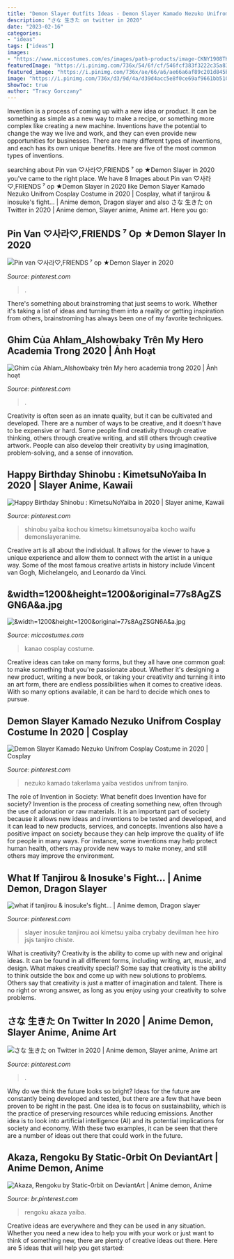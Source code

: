 ```yaml
---
title: "Demon Slayer Outfits Ideas - Demon Slayer Kamado Nezuko Unifrom Cosplay Costume In 2020"
description: "さな 生きた on twitter in 2020"
date: "2023-02-16"
categories:
- "ideas"
tags: ["ideas"]
images:
- "https://www.miccostumes.com/es/images/path-products/image-CKNY1908TK-nn3.jpg/&amp;width=1200&amp;height=1200&amp;original=77s8AgZSGN6A&amp;a.jpg"
featuredImage: "https://i.pinimg.com/736x/54/6f/cf/546fcf383f3222c35a832e26a6a93a19.jpg"
featured_image: "https://i.pinimg.com/736x/ae/66/a6/ae66a6af89c201d845b3bf51a904e929.jpg"
image: "https://i.pinimg.com/736x/d3/9d/4a/d39d4acc5e8f0ce69af9661bb51096d2.jpg"
ShowToc: true
author: "Tracy Gorczany"
---
```



Invention is a process of coming up with a new idea or product. It can be something as simple as a new way to make a recipe, or something more complex like creating a new machine. Inventions have the potential to change the way we live and work, and they can even provide new opportunities for businesses. There are many different types of inventions, and each has its own unique benefits. Here are five of the most common types of inventions.

	

		
searching about Pin van ♡사라♡,FRIENDS ⁷ op ★Demon Slayer in 2020 you've came to the right place. We have 8 Images about Pin van ♡사라♡,FRIENDS ⁷ op ★Demon Slayer in 2020 like Demon Slayer Kamado Nezuko Unifrom Cosplay Costume in 2020 | Cosplay, what if tanjirou &amp; inosuke&#039;s fight... | Anime demon, Dragon slayer and also さな 生きた on Twitter in 2020 | Anime demon, Slayer anime, Anime art. Here you go:
		
    
## Pin Van ♡사라♡,FRIENDS ⁷ Op ★Demon Slayer In 2020

<img loading=lazy src="https://i.pinimg.com/736x/54/6f/cf/546fcf383f3222c35a832e26a6a93a19.jpg" onerror="this.onerror=null;this.src='https://tse1.mm.bing.net/th?id=OIP.oJ8nhGIJmk0yYMQHryj9eAAAAA&amp;pid=15.1';" alt="Pin van ♡사라♡,FRIENDS ⁷ op ★Demon Slayer in 2020">

_Source: pinterest.com_

>. 

	

There's something about brainstroming that just seems to work. Whether it's taking a list of ideas and turning them into a reality or getting inspiration from others, brainstroming has always been one of my favorite techniques.

    
## Ghim Của Ahlam_Alshowbaky Trên My Hero Academia Trong 2020 | Ảnh Hoạt

<img loading=lazy src="https://i.pinimg.com/736x/ac/c9/17/acc917b5836f6c8690cadebe77ca9ff3.jpg" onerror="this.onerror=null;this.src='https://tse4.mm.bing.net/th?id=OIP.N1EAhRUb1DaIU6KFj5MQuQHaEK&amp;pid=15.1';" alt="Ghim của Ahlam_Alshowbaky trên My hero academia trong 2020 | Ảnh hoạt">

_Source: pinterest.com_

>. 

	

Creativity is often seen as an innate quality, but it can be cultivated and developed. There are a number of ways to be creative, and it doesn't have to be expensive or hard. Some people find creativity through creative thinking, others through creative writing, and still others through creative artwork. People can also develop their creativity by using imagination, problem-solving, and a sense of innovation.

    
## Happy Birthday Shinobu : KimetsuNoYaiba In 2020 | Slayer Anime, Kawaii

<img loading=lazy src="https://i.pinimg.com/736x/d3/9d/4a/d39d4acc5e8f0ce69af9661bb51096d2.jpg" onerror="this.onerror=null;this.src='https://tse4.mm.bing.net/th?id=OIP.HMkMlyA6ft05ALFnQEf-tgHaKg&amp;pid=15.1';" alt="Happy Birthday Shinobu : KimetsuNoYaiba in 2020 | Slayer anime, Kawaii">

_Source: pinterest.com_

>shinobu yaiba kochou kimetsu kimetsunoyaiba kocho waifu demonslayeranime. 

	

Creative art is all about the individual. It allows for the viewer to have a unique experience and allow them to connect with the artist in a unique way. Some of the most famous creative artists in history include Vincent van Gogh, Michelangelo, and Leonardo da Vinci.

    
## &amp;width=1200&amp;height=1200&amp;original=77s8AgZSGN6A&amp;a.jpg

<img loading=lazy src="https://www.miccostumes.com/es/images/path-products/image-CKNY1908TK-nn3.jpg/&amp;width=1200&amp;height=1200&amp;original=77s8AgZSGN6A&amp;a.jpg" onerror="this.onerror=null;this.src='https://tse2.mm.bing.net/th?id=OIP.NFFSHy9ZhyX_8Plk7vBm0wHaK3&amp;pid=15.1';" alt="&amp;width=1200&amp;height=1200&amp;original=77s8AgZSGN6A&amp;a.jpg">

_Source: miccostumes.com_

>kanao cosplay costume. 

	

Creative ideas can take on many forms, but they all have one common goal: to make something that you're passionate about. Whether it's designing a new product, writing a new book, or taking your creativity and turning it into an art form, there are endless possibilities when it comes to creative ideas. With so many options available, it can be hard to decide which ones to pursue.

    
## Demon Slayer Kamado Nezuko Unifrom Cosplay Costume In 2020 | Cosplay

<img loading=lazy src="https://i.pinimg.com/736x/47/44/6b/47446bf854b179644e9b3c7714b85017.jpg" onerror="this.onerror=null;this.src='https://tse3.mm.bing.net/th?id=OIP.F-F_jPJ5scp4pOkDtyrKtAHaLG&amp;pid=15.1';" alt="Demon Slayer Kamado Nezuko Unifrom Cosplay Costume in 2020 | Cosplay">

_Source: pinterest.com_

>nezuko kamado takerlama yaiba vestidos unifrom tanjiro. 

	

The role of Invention in Society: What benefit does Invention have for society?
Invention is the process of creating something new, often through the use of adonation or raw materials. It is an important part of society because it allows new ideas and inventions to be tested and developed, and it can lead to new products, services, and concepts. Inventions also have a positive impact on society because they can help improve the quality of life for people in many ways. For instance, some inventions may help protect human health, others may provide new ways to make money, and still others may improve the environment.

    
## What If Tanjirou &amp; Inosuke&#039;s Fight... | Anime Demon, Dragon Slayer

<img loading=lazy src="https://i.pinimg.com/736x/1b/62/c0/1b62c07d5308af21b4aa67ab01171a69.jpg" onerror="this.onerror=null;this.src='https://tse1.mm.bing.net/th?id=OIP.14mRAoyHX0YjIhERCnuRIAHaLH&amp;pid=15.1';" alt="what if tanjirou &amp; inosuke&#039;s fight... | Anime demon, Dragon slayer">

_Source: pinterest.com_

>slayer inosuke tanjirou aoi kimetsu yaiba crybaby devilman hee hiro jsjs tanjiro chiste. 

	

What is creativity?
Creativity is the ability to come up with new and original ideas. It can be found in all different forms, including writing, art, music, and design. What makes creativity special? Some say that creativity is the ability to think outside the box and come up with new solutions to problems. Others say that creativity is just a matter of imagination and talent. There is no right or wrong answer, as long as you enjoy using your creativity to solve problems.

    
## さな 生きた On Twitter In 2020 | Anime Demon, Slayer Anime, Anime Art

<img loading=lazy src="https://i.pinimg.com/736x/b2/d1/9e/b2d19e745decc3598e0a0a5d801998e0.jpg" onerror="this.onerror=null;this.src='https://tse2.mm.bing.net/th?id=OIP.RKeFkZrKGP34BmChEpX92gHaLu&amp;pid=15.1';" alt="さな 生きた on Twitter in 2020 | Anime demon, Slayer anime, Anime art">

_Source: pinterest.com_

>. 

	

Why do we think the future looks so bright?
Ideas for the future are constantly being developed and tested, but there are a few that have been proven to be right in the past. One idea is to focus on sustainability, which is the practice of preserving resources while reducing emissions. Another idea is to look into artificial intelligence (AI) and its potential implications for society and economy. With these two examples, it can be seen that there are a number of ideas out there that could work in the future.

    
## Akaza, Rengoku By Static-0rbit On DeviantArt | Anime Demon, Anime

<img loading=lazy src="https://i.pinimg.com/736x/ae/66/a6/ae66a6af89c201d845b3bf51a904e929.jpg" onerror="this.onerror=null;this.src='https://tse3.mm.bing.net/th?id=OIP.yMgrgqJbs-1dNmyquMdPwwHaKs&amp;pid=15.1';" alt="Akaza, Rengoku by Static-0rbit on DeviantArt | Anime demon, Anime">

_Source: br.pinterest.com_

>rengoku akaza yaiba. 

	

Creative ideas are everywhere and they can be used in any situation. Whether you need a new idea to help you with your work or just want to think of something new, there are plenty of creative ideas out there. Here are 5 ideas that will help you get started: 


